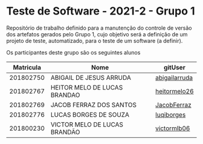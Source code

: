 # Teste de Software - 2021-2  - Grupo 1

Repositório de trabalho definido para a manutenção do controle de versão dos artefatos gerados pelo Grupo 1, cujo objetivo será a definição de um projeto de teste, automatizado, para o teste de um software (a definir).

Os participantes deste grupo são os seguintes alunos

|Matricula|Nome|gitUser|
|--|--|--|
|201802750|ABIGAIL DE JESUS ARRUDA|[abigailarruda](https://github.com/abigailarruda)|
|201802767|HEITOR MELO DE LUCAS BRANDAO|[heitormelo26](https://github.com/heitormelo26)|
|201802769|JACOB FERRAZ DOS SANTOS|[JacobFerraz](https://github.com/JacobFerraz)|
|201802776|LUCAS BORGES DE SOUZA|[luqiborges](https://github.com/luqiborges)|
|201800230|VICTOR MELO DE LUCAS BRANDÃO|[victormlb06](https://github.com/victormlb06)|
